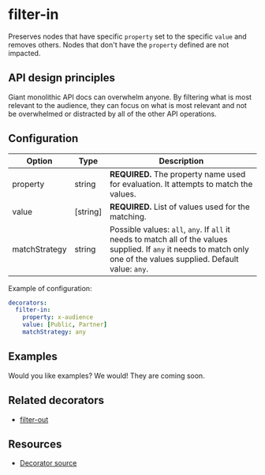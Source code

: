 # filter-in

Preserves nodes that have specific `property` set to the specific `value` and removes others. Nodes that don't have the `property` defined are not impacted.

## API design principles

Giant monolithic API docs can overwhelm anyone. By filtering what is most relevant to the audience, they can focus on what is most relevant and not be overwhelmed or distracted by all of the other API operations.

## Configuration

|Option|Type|Description|
|---|---|---|
|property|string|**REQUIRED.** The property name used for evaluation. It attempts to match the values.|
|value|[string]|**REQUIRED.** List of values used for the matching.|
|matchStrategy|string|Possible values: `all`, `any`. If `all` it needs to match all of the values supplied. If `any` it needs to match only one of the values supplied. Default value: `any`.|


Example of configuration:

```yaml
decorators:
  filter-in:
    property: x-audience
    value: [Public, Partner]
    matchStrategy: any
```

## Examples

Would you like examples? We would! They are coming soon.

## Related decorators

- [filter-out](./filter-out.md)

## Resources

- [Decorator source](https://github.com/Redocly/redocly-cli/blob/main/packages/core/src/decorators/common/filters/filter-in.ts)
